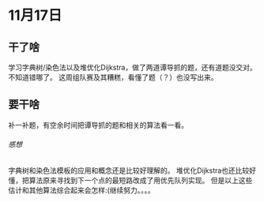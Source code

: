 # 11月17日
## 干了啥
学习字典树/染色法以及堆优化Dijkstra，做了两道谭导抓的题，还有道题没交对。不知道错哪了。
这周组队赛及其糟糕，看懂了题（？）也没写出来。
## 要干啥
补一补题，有空余时间把谭导抓的题和相关的算法看一看。
###### 感想 
字典树和染色法模板的应用和概念还是比较好理解的。
堆优化Dijkstra也还比较好懂，把算法原来寻找到下一个点的最短路改成了用优先队列实现。
但是以上这些估计和其他算法综合起来会怎样:(继续努力。。。。
